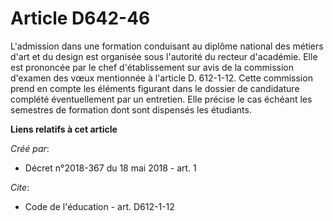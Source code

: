 # Article D642-46

L'admission dans une formation conduisant au diplôme national des métiers d'art et du design est organisée sous l'autorité du
recteur d'académie. Elle est prononcée par le chef d'établissement sur avis de la commission d'examen des vœux mentionnée à
l'article D. 612-1-12. Cette commission prend en compte les éléments figurant dans le dossier de candidature complété
éventuellement par un entretien. Elle précise le cas échéant les semestres de formation dont sont dispensés les étudiants.

**Liens relatifs à cet article**

_Créé par_:

  - Décret n°2018-367 du 18 mai 2018 - art. 1

_Cite_:

  - Code de l'éducation - art. D612-1-12
